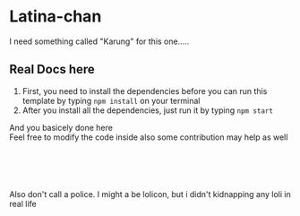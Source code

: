 # Latina-chan
I need something called "Karung" for this one.....

## Real Docs here
1. First, you need to install the dependencies before you can run this template by typing ``` npm install ``` on your terminal
2. After you install all the dependencies, just run it by typing ``` npm start ```

And you basicely done here<br>
Feel free to modify the code inside also some contribution may help as well
<br>
<br>
<br>
<br>
<br>
<br>
Also don't call a police. I might a be lolicon, but i didn't kidnapping any loli in real life
